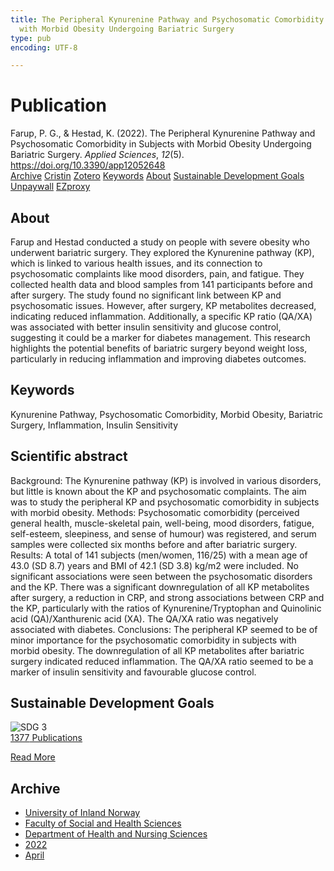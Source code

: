 ```yaml
---
title: The Peripheral Kynurenine Pathway and Psychosomatic Comorbidity in Subjects
  with Morbid Obesity Undergoing Bariatric Surgery
type: pub
encoding: UTF-8

---
```

<h1>Publication</h1>
<article id="csl-bib-container-MBY5YX58" class="csl-bib-container">
  <div class="csl-bib-body"> <div class="csl-entry">Farup, P. G., &#38; Hestad, K. (2022). The Peripheral Kynurenine Pathway and Psychosomatic Comorbidity in Subjects with Morbid Obesity Undergoing Bariatric Surgery. <i>Applied Sciences</i>, <i>12</i>(5). <a href="https://doi.org/10.3390/app12052648">https://doi.org/10.3390/app12052648</a></div> </div>
  <div class="csl-bib-buttons">
    <a href="#taxonomy-article-MBY5YX58" alt="archive" class="csl-bib-button">Archive</a>
    <a href="https://app.cristin.no/results/show.jsf?id=2014871" alt="Cristin" class="csl-bib-button">Cristin</a>
    <a href="http://zotero.org/groups/5881554/items/MBY5YX58" alt="Zotero" class="csl-bib-button">Zotero</a>
    <a href="#keywords-article-MBY5YX58" alt="keywords" class="csl-bib-button">Keywords</a>
    <a href="#about-article-MBY5YX58" alt="about_pub" class="csl-bib-button">About</a>
    <a href="#sdg-article-MBY5YX58" alt="sdg" class="csl-bib-button">Sustainable Development Goals</a>
    <a href="https://www.mdpi.com/2076-3417/12/5/2648/pdf?version=1646368263" alt="Unpaywall" class="csl-bib-button">Unpaywall</a>
    <a href="https://www.mdpi.com/2076-3417/12/5/2648/pdf?version=1646368263" alt="EZproxy" class="csl-bib-button">EZproxy</a>
  </div>
  <div id="csl-bib-meta-container-MBY5YX58"></div>
</article>
<div id="csl-bib-meta-MBY5YX58" class="csl-bib-meta">
  <article id="about-article-MBY5YX58" class="about_pub-article">
    <h1>About</h1>
    Farup and Hestad conducted a study on people with severe obesity who underwent bariatric surgery. They explored the Kynurenine pathway (KP), which is linked to various health issues, and its connection to psychosomatic complaints like mood disorders, pain, and fatigue. They collected health data and blood samples from 141 participants before and after surgery. The study found no significant link between KP and psychosomatic issues. However, after surgery, KP metabolites decreased, indicating reduced inflammation. Additionally, a specific KP ratio (QA/XA) was associated with better insulin sensitivity and glucose control, suggesting it could be a marker for diabetes management. This research highlights the potential benefits of bariatric surgery beyond weight loss, particularly in reducing inflammation and improving diabetes outcomes.
  </article>
  <article id="keywords-article-MBY5YX58" class="keywords-article">
    <h1>Keywords</h1>
    Kynurenine Pathway, Psychosomatic Comorbidity, Morbid Obesity, Bariatric Surgery, Inflammation, Insulin Sensitivity
  </article>
  <article id="abstract-article-MBY5YX58" class="abstract-article">
    <h1>Scientific abstract</h1>
    Background: The Kynurenine pathway (KP) is involved in various disorders, but little is known about the KP and psychosomatic complaints. The aim was to study the peripheral KP and psychosomatic comorbidity in subjects with morbid obesity. Methods: Psychosomatic comorbidity (perceived general health, muscle-skeletal pain, well-being, mood disorders, fatigue, self-esteem, sleepiness, and sense of humour) was registered, and serum samples were collected six months before and after bariatric surgery. Results: A total of 141 subjects (men/women, 116/25) with a mean age of 43.0 (SD 8.7) years and BMI of 42.1 (SD 3.8) kg/m2 were included. No significant associations were seen between the psychosomatic disorders and the KP. There was a significant downregulation of all KP metabolites after surgery, a reduction in CRP, and strong associations between CRP and the KP, particularly with the ratios of Kynurenine/Tryptophan and Quinolinic acid (QA)/Xanthurenic acid (XA). The QA/XA ratio was negatively associated with diabetes. Conclusions: The peripheral KP seemed to be of minor importance for the psychosomatic comorbidity in subjects with morbid obesity. The downregulation of all KP metabolites after bariatric surgery indicated reduced inflammation. The QA/XA ratio seemed to be a marker of insulin sensitivity and favourable glucose control.
  </article>
  <article id="sdg-article-MBY5YX58" class="sdg-article">
    <h1>Sustainable Development Goals</h1>
    <div class="sdg-container"><div id="sdg3" class="sdg">
        <img src="{{< params subfolder >}}images/sdg/sdg03_en.png" class="image" alt="SDG 3">
        <div class="sdg-overlay">
          <a href="{{< params subfolder >}}en/archive/?sdg=3#archive" class="sdg-publication-count"><span>1377</span> Publications</a>
          <p><a href="https://sdgs.un.org/goals/goal3" class="sdg-read-more">Read More</a></p>
        </div>
      </div></div>
  </article>
  <article id="taxonomy-article-MBY5YX58" class="taxonomy-article">
    <h1>Archive</h1>
    <ul>
      <li><a href="{{< params subfolder >}}en/archive/?key=3DCRN523">University of Inland Norway</a></li>
      <li><a href="{{< params subfolder >}}en/archive/?key=IDKFS3MX">Faculty of Social and Health Sciences</a></li>
      <li><a href="{{< params subfolder >}}en/archive/?key=GTV4ECMZ">Department of Health and Nursing Sciences</a></li>
      <li><a href="{{< params subfolder >}}en/archive/?key=558P36BB">2022</a></li>
      <li><a href="{{< params subfolder >}}en/archive/?key=H5K8DBZL">April</a></li>
    </ul>
  </article>
</div>
